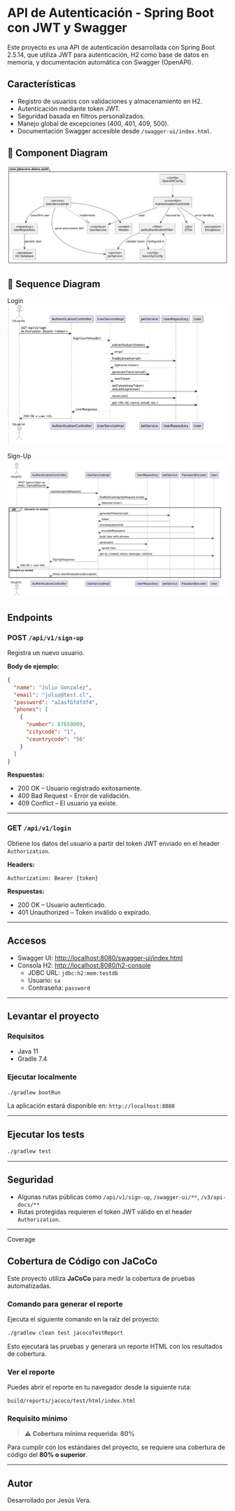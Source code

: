 
# API de Autenticación - Spring Boot con JWT y Swagger

Este proyecto es una API de autenticación desarrollada con Spring Boot 2.5.14, que utiliza JWT para autenticación, H2 como base de datos en memoria, y documentación automática con Swagger (OpenAPI).

## Características

- Registro de usuarios con validaciones y almacenamiento en H2.
- Autenticación mediante token JWT.
- Seguridad basada en filtros personalizados.
- Manejo global de excepciones (400, 401, 409, 500).
- Documentación Swagger accesible desde `/swagger-ui/index.html`.

## 🧩 Component Diagram

![Component Diagram](src/main/resources/diagramas/componentes.png)

## 🔁 Sequence Diagram
Login
![Sequence Diagram](src/main/resources/diagramas/secuencia-login.png)

Sign-Up
![Sequence Diagram](src/main/resources/diagramas/secuencia-sign-up.png)

## Endpoints

### POST `/api/v1/sign-up`

Registra un nuevo usuario.

**Body de ejemplo:**
```json
{
  "name": "Julio Gonzalez",
  "email": "julio@test.cl",
  "password": "a2asfGfdfdf4",
  "phones": [
    {
      "number": 87650009,
      "citycode": "1",
      "countrycode": "56"
    }
  ]
}
```

**Respuestas:**
- 200 OK – Usuario registrado exitosamente.
- 400 Bad Request – Error de validación.
- 409 Conflict – El usuario ya existe.

---

### GET `/api/v1/login`

Obtiene los datos del usuario a partir del token JWT enviado en el header `Authorization`.

**Headers:**
```
Authorization: Bearer {token}
```

**Respuestas:**
- 200 OK – Usuario autenticado.
- 401 Unauthorized – Token inválido o expirado.

---

## Accesos

- Swagger UI: [http://localhost:8080/swagger-ui/index.html](http://localhost:8080/swagger-ui/index.html)
- Consola H2: [http://localhost:8080/h2-console](http://localhost:8080/h2-console)
    - JDBC URL: `jdbc:h2:mem:testdb`
    - Usuario: `sa`
    - Contraseña: `password`

---

## Levantar el proyecto

### Requisitos

- Java 11
- Gradle 7.4

### Ejecutar localmente

```bash
./gradlew bootRun
```

La aplicación estará disponible en: `http://localhost:8080`

---

## Ejecutar los tests

```bash
./gradlew test
```

---

## Seguridad

- Algunas rutas públicas como `/api/v1/sign-up`, `/swagger-ui/**`, `/v3/api-docs/**`
- Rutas protegidas requieren el token JWT válido en el header `Authorization`.

---
Coverage

## Cobertura de Código con JaCoCo

Este proyecto utiliza **JaCoCo** para medir la cobertura de pruebas automatizadas.

### Comando para generar el reporte

Ejecuta el siguiente comando en la raíz del proyecto:

```bash
./gradlew clean test jacocoTestReport
```

Esto ejecutará las pruebas y generará un reporte HTML con los resultados de cobertura.

### Ver el reporte

Puedes abrir el reporte en tu navegador desde la siguiente ruta:

```
build/reports/jacoco/test/html/index.html
```

### Requisito mínimo

> ⚠️ **Cobertura mínima requerida: 80%**

Para cumplir con los estándares del proyecto, se requiere una cobertura de código del **80% o superior**.

---

## Autor

Desarrollado por Jesús Vera.
